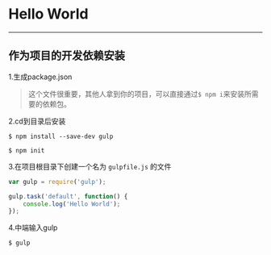 # Hello World
---

## 作为项目的开发依赖安装

1.生成package.json

> 这个文件很重要，其他人拿到你的项目，可以直接通过`$ npm i`来安装所需要的依赖包。

2.cd到目录后安装

```
$ npm install --save-dev gulp
```

```
$ npm init
```

3.在项目根目录下创建一个名为 `gulpfile.js` 的文件

```js
var gulp = require('gulp');

gulp.task('default', function() {
    console.log('Hello World');
});
```

4.中端输入gulp

```
$ gulp
```




